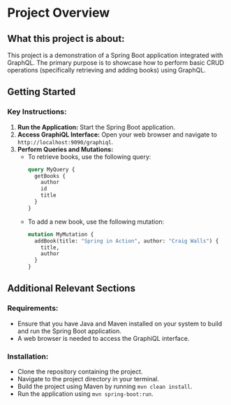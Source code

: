 # Project Overview

## What this project is about:
This project is a demonstration of a Spring Boot application integrated with GraphQL. The primary purpose is to showcase how to perform basic CRUD operations (specifically retrieving and adding books) using GraphQL.

## Getting Started

### Key Instructions:
1. **Run the Application:** Start the Spring Boot application.
2. **Access GraphiQL Interface:** Open your web browser and navigate to `http://localhost:9090/graphiql`.
3. **Perform Queries and Mutations:**
   - To retrieve books, use the following query:
     ```graphql
     query MyQuery {
       getBooks {
         author
         id
         title
       }
     }
     ```
   - To add a new book, use the following mutation:
     ```graphql
     mutation MyMutation {
       addBook(title: "Spring in Action", author: "Craig Walls") {
         title,
         author
       }
     }
     ```

## Additional Relevant Sections

### Requirements:
- Ensure that you have Java and Maven installed on your system to build and run the Spring Boot application.
- A web browser is needed to access the GraphiQL interface.

### Installation:
- Clone the repository containing the project.
- Navigate to the project directory in your terminal.
- Build the project using Maven by running `mvn clean install`.
- Run the application using `mvn spring-boot:run`.